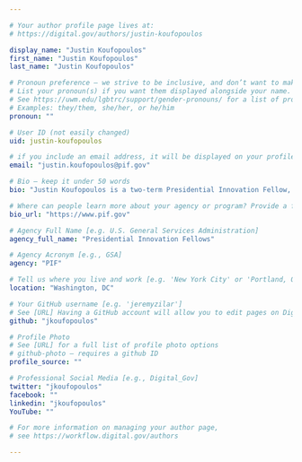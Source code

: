 ```yaml
---

# Your author profile page lives at:
# https://digital.gov/authors/justin-koufopoulos

display_name: "Justin Koufopoulos"
first_name: "Justin Koufopoulos"
last_name: "Justin Koufopoulos"

# Pronoun preference — we strive to be inclusive, and don’t want to make assumptions on a person’s first name (be it a gender-neutral name, or is one more common in languages other than English). Learn more http://www.MyPronouns.org
# List your pronoun(s) if you want them displayed alongside your name. Leave it blank and we'll use just your name.
# See https://uwm.edu/lgbtrc/support/gender-pronouns/ for a list of pronouns
# Examples: they/them, she/her, or he/him
pronoun: ""

# User ID (not easily changed)
uid: justin-koufopoulos

# if you include an email address, it will be displayed on your profile page
email: "justin.koufopoulos@pif.gov"

# Bio — keep it under 50 words
bio: "Justin Koufopoulos is a two-term Presidential Innovation Fellow, with a background in product strategy, design research, and organizational consulting. He is currently working at the Department of Veterans Affairs on modernizing the VA’s clinical research policy and infrastructure to better meet the needs of Veterans."

# Where can people learn more about your agency or program? Provide a full URL [e.g. 'https://www.example.gov/']
bio_url: "https://www.pif.gov"

# Agency Full Name [e.g. U.S. General Services Administration]
agency_full_name: "Presidential Innovation Fellows"

# Agency Acronym [e.g., GSA]
agency: "PIF"

# Tell us where you live and work [e.g. 'New York City' or 'Portland, OR']
location: "Washington, DC"

# Your GitHub username [e.g. 'jeremyzilar']
# See [URL] Having a GitHub account will allow you to edit pages on DigitalGov. The image used in your GitHub account can also be used to populate your digital.gov profile photo.
github: "jkoufopoulos"

# Profile Photo
# See [URL] for a full list of profile photo options
# github-photo — requires a github ID
profile_source: ""

# Professional Social Media [e.g., Digital_Gov]
twitter: "jkoufopoulos"
facebook: ""
linkedin: "jkoufopoulos"
YouTube: ""

# For more information on managing your author page,
# see https://workflow.digital.gov/authors

---
```

